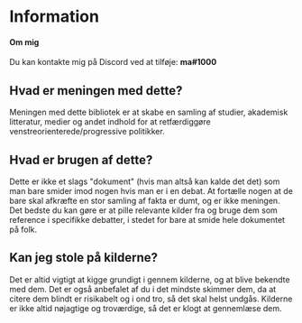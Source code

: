 # Information

#### Om mig

Du kan kontakte mig på Discord ved at tilføje: **ma#1000**

## Hvad er meningen med dette?

Meningen med dette bibliotek er at skabe en samling af studier, akademisk litteratur, medier og andet indhold for at retfærdiggøre venstreorienterede/progressive politikker.&#x20;

## Hvad er brugen af dette?

Dette er ikke et slags "dokument" (hvis man altså kan kalde det det) som man bare smider imod nogen hvis man er i en debat. At fortælle nogen at de bare skal afkræfte en stor samling af fakta er dumt, og er ikke meningen. Det bedste du kan gøre er at pille relevante kilder fra og bruge dem som reference i specifikke debatter, i stedet for bare at smide hele dokumentet på folk.

## Kan jeg stole på kilderne?

Det er altid vigtigt at kigge grundigt i gennem kilderne, og at blive bekendte med dem. Det er også anbefalet af du i det mindste skimmer dem, da at citere dem blindt er risikabelt og i ond tro, så det skal helst undgås. Kilderne er ikke altid nøjagtige og troværdige, så det er klogt at gennemlæse dem.
